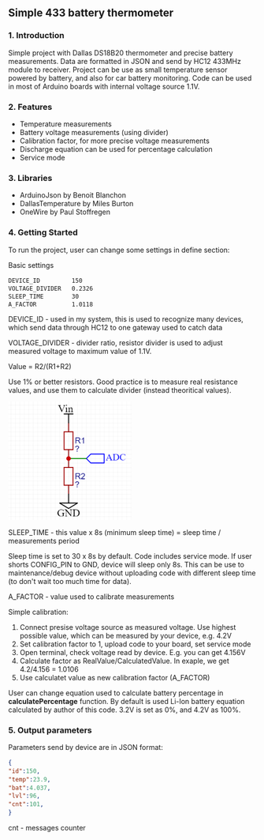 ## Simple 433 battery thermometer


### 1. Introduction

Simple project with Dallas DS18B20 thermometer and precise battery measurements. Data are formatted in JSON and send by HC12 433MHz module to receiver. Project can be use as small temperature sensor powered by battery, and also for car battery monitoring. Code can be used in most of Arduino boards with internal voltage source 1.1V.


### 2. Features

- Temperature measurements  
- Battery voltage measurements (using divider)  
- Calibration factor, for more precise voltage measurements  
- Discharge equation can be used for percentage calculation  
- Service mode  

### 3. Libraries

- ArduinoJson by Benoit Blanchon
- DallasTemperature by Miles Burton
- OneWire by Paul Stoffregen  

### 4. Getting Started

To run the project, user can change some settings in define section:

Basic settings
```
DEVICE_ID         150
VOLTAGE_DIVIDER   0.2326
SLEEP_TIME        30
A_FACTOR          1.0118
```
DEVICE_ID - used in my system, this is used to recognize many devices, which send data through HC12 to one gateway used to catch data  
  
VOLTAGE_DIVIDER - divider ratio, resistor divider is used to adjust measured voltage to maximum value of 1.1V.  

Value = R2/(R1+R2)  

Use 1% or better resistors. Good practice is to measure real resistance values, and use them to calculate divider (instead theoritical values).

![](Pictures/Divider.PNG)

SLEEP_TIME - this value x 8s (minimum sleep time) = sleep time / measurements period  

Sleep time is set to 30 x 8s by default. Code includes service mode. If user shorts CONFIG_PIN to GND, device will sleep only 8s. This can be use to maintenance/debug device without uploading code with different sleep time (to don't wait too much time for data).

A_FACTOR - value used to calibrate measurements  

Simple calibration:
1. Connect presise voltage source as measured voltage. Use highest possible value, which can be measured by your device, e.g. 4.2V
2. Set calibration factor to 1, upload code to your board, set service mode
3. Open terminal, check voltage read by device. E.g. you can get 4.156V
4. Calculate factor as RealValue/CalculatedValue. In exaple, we get 4.2/4.156 = 1.0106
5. Use calculatet value as new calibration factor (A_FACTOR)

User can change equation used to calculate battery percentage in <b>calculatePercentage</b> function. By default is used Li-Ion battery equation calculated by author of this code. 3.2V is set as 0%, and 4.2V as 100%.

### 5. Output parameters

Parameters send by device are in JSON format:

```json
{
"id":150,
"temp":23.9,
"bat":4.037,
"lvl":96,
"cnt":101,
}
```

cnt - messages counter